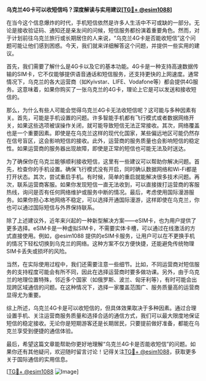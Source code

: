 **乌克兰4G卡可以收短信吗？深度解读与实用建议[[TG💪+ @esim1088](https://t.me/s/esim1088)]**

在当今这个信息爆炸的时代，手机短信依然是许多人生活中不可或缺的一部分。无论是接收验证码、通知还是亲友间的问候，短信服务都扮演着重要角色。然而，对于计划前往乌克兰旅行或长期居住的人来说，“乌克兰4G卡是否能收短信”这个问题可能让他们感到困惑。今天，我们就来详细解答这个问题，并提供一些实用的建议。

首先，我们需要了解什么是4G卡以及它的基本功能。4G卡是一种支持高速数据传输的SIM卡，它不仅能够提供语音通话和短信服务，还支持更快的上网速度。通常情况下，乌克兰的各大运营商（如Kyivstar、LIFE、Vodafone等）都会提供4G服务。这意味着，如果你购买了一张乌克兰的4G卡，理论上它是可以发送和接收短信的。

那么，为什么有些人可能会觉得乌克兰4G卡无法收短信呢？这可能与多种因素有关。首先，可能是手机设置的问题。许多智能手机都有飞行模式或者数据网络开关，如果这些选项被误操作关闭，就可能导致短信无法正常接收。其次，网络覆盖也是一个重要因素。即使是在乌克兰这样的现代化国家，某些偏远地区可能仍然存在信号盲区，这会影响短信的接收。此外，运营商的服务质量也会影响短信的稳定性。如果运营商的服务器出现故障，即使是正常的短信也可能无法及时送达。

为了确保你在乌克兰能够顺利接收短信，这里有一些建议可以帮助你解决问题。首先，检查你的手机设置。确保飞行模式没有开启，同时确认数据网络和Wi-Fi都是打开状态。其次，尝试重启手机。有时候，简单的重启就能解决很多技术问题。再次，联系运营商客服。如果你发现短信一直无法收到，可以直接拨打运营商的客服热线，询问是否有任何网络维护或服务中断的情况。最后，考虑使用国际漫游服务。如果你担心本地网络不稳定，可以选择开通国际漫游，这样即使在乌克兰，你也可以通过国际短信与外界保持联系。

除了上述建议外，近年来兴起的一种新型解决方案——eSIM卡，也为用户提供了更多选择。eSIM卡是一种虚拟SIM卡，不需要实体卡槽，可以通过在线激活的方式直接使用。例如，@esim1088 提供的eSIM卡服务，让用户可以在不更换手机的情况下轻松切换到乌克兰的网络。这种方案不仅方便快捷，还能避免传统物理SIM卡丢失或损坏的风险。

当然，在实际使用过程中，我们还需要注意一些细节。比如，不同运营商对短信服务的支持程度可能会有所不同，因此在选择运营商时要多做功课。另外，由于乌克兰的地理位置特殊，邻近多个国家（如俄罗斯、波兰、匈牙利等），有时可能会出现跨区域通信的问题。在这种情况下，选择一家覆盖范围广、服务质量高的运营商显得尤为重要。

综上所述，乌克兰4G卡是可以收短信的，但具体效果取决于多种因素。通过合理设置手机、关注运营商服务质量和选择合适的通信方式，我们可以最大限度地保证短信的稳定接收。无论你是短期游客还是长期居民，只要提前做好准备，都能在乌克兰享受到便捷的通信体验。

最后，希望这篇文章能帮助你更好地理解“乌克兰4G卡是否能收短信”的问题。如果你还有其他疑问，欢迎随时留言讨论！记得关注[TG💪+ @esim1088](https://t.me/s/esim1088)，获取更多关于国际通信的实用信息。

[[TG💪+ @esim1088](https://t.me/s/esim1088) ![Image](https://i.postimg.cc/4NQfJmqS/Snipaste-2025-05-13-00-14-12.png)]